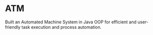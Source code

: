 # ATM
Built an Automated Machine System in Java OOP for efficient and user-friendly task execution and process automation.
